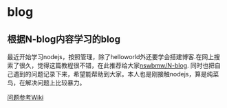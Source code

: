 # blog
## 根据N-blog内容学习的blog

最近开始学习nodejs，按照管理，除了helloworld外还要学会搭建博客.在网上搜索了很久，觉得这篇教程很不错，在此推荐给大家[nswbmw/N-blog](https://github.com/nswbmw/N-blog/wiki/_pages).
同时也把自己遇到的问题记录下来，希望能帮助到大家。本人也是刚接触nodejs，算是纯菜鸟，在解决问题上比较暴力。

[问题参考Wiki](https://github.com/ITDragonBlog/blog/wiki/%E5%AD%A6%E4%B9%A0%E4%B8%AD%E9%81%87%E5%88%B0%E7%9A%84%E9%97%AE%E9%A2%98)
